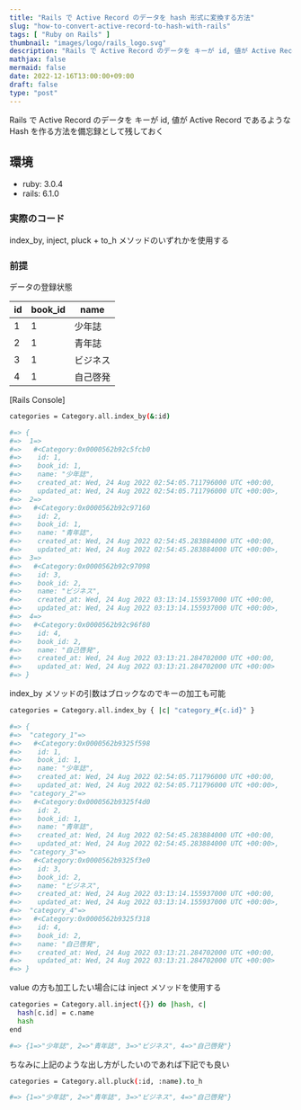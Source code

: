 ```yaml
---
title: "Rails で Active Record のデータを hash 形式に変換する方法"
slug: "how-to-convert-active-record-to-hash-with-rails"
tags: [ "Ruby on Rails" ]
thumbnail: "images/logo/rails_logo.svg"
description: "Rails で Active Record のデータを キーが id, 値が Active Record であるような Hash を作る方法を備忘録として残しておく"
mathjax: false
mermaid: false
date: 2022-12-16T13:00:00+09:00
draft: false
type: "post"
---
```


Rails で Active Record のデータを キーが id, 値が Active Record であるような Hash を作る方法を備忘録として残しておく

## 環境

* ruby: 3.0.4
* rails: 6.1.0

### 実際のコード

index_by, inject, pluck + to_h メソッドのいずれかを使用する

### 前提

データの登録状態

| id  | book_id | name     |
| --- | ------- | -------- |
| 1   | 1       | 少年誌   |
| 2   | 1       | 青年誌   |
| 3   | 1       | ビジネス |
| 4   | 1       | 自己啓発 |

[Rails Console]

```bash
categories = Category.all.index_by(&:id)

#=> {
#=>  1=>
#=>   #<Category:0x0000562b92c5fcb0
#=>    id: 1,
#=>    book_id: 1,
#=>    name: "少年誌",
#=>    created_at: Wed, 24 Aug 2022 02:54:05.711796000 UTC +00:00,
#=>    updated_at: Wed, 24 Aug 2022 02:54:05.711796000 UTC +00:00>,
#=>  2=>
#=>   #<Category:0x0000562b92c97160
#=>    id: 2,
#=>    book_id: 1,
#=>    name: "青年誌",
#=>    created_at: Wed, 24 Aug 2022 02:54:45.283884000 UTC +00:00,
#=>    updated_at: Wed, 24 Aug 2022 02:54:45.283884000 UTC +00:00>,
#=>  3=>
#=>   #<Category:0x0000562b92c97098
#=>    id: 3,
#=>    book_id: 2,
#=>    name: "ビジネス",
#=>    created_at: Wed, 24 Aug 2022 03:13:14.155937000 UTC +00:00,
#=>    updated_at: Wed, 24 Aug 2022 03:13:14.155937000 UTC +00:00>,
#=>  4=>
#=>   #<Category:0x0000562b92c96f80
#=>    id: 4,
#=>    book_id: 2,
#=>    name: "自己啓発",
#=>    created_at: Wed, 24 Aug 2022 03:13:21.284702000 UTC +00:00,
#=>    updated_at: Wed, 24 Aug 2022 03:13:21.284702000 UTC +00:00>
#=> }
```

index_by メソッドの引数はブロックなのでキーの加工も可能

```bash
categories = Category.all.index_by { |c| "category_#{c.id}" }

#=> {
#=>  "category_1"=>
#=>   #<Category:0x0000562b9325f598
#=>    id: 1,
#=>    book_id: 1,
#=>    name: "少年誌",
#=>    created_at: Wed, 24 Aug 2022 02:54:05.711796000 UTC +00:00,
#=>    updated_at: Wed, 24 Aug 2022 02:54:05.711796000 UTC +00:00>,
#=>  "category_2"=>
#=>   #<Category:0x0000562b9325f4d0
#=>    id: 2,
#=>    book_id: 1,
#=>    name: "青年誌",
#=>    created_at: Wed, 24 Aug 2022 02:54:45.283884000 UTC +00:00,
#=>    updated_at: Wed, 24 Aug 2022 02:54:45.283884000 UTC +00:00>,
#=>  "category_3"=>
#=>   #<Category:0x0000562b9325f3e0
#=>    id: 3,
#=>    book_id: 2,
#=>    name: "ビジネス",
#=>    created_at: Wed, 24 Aug 2022 03:13:14.155937000 UTC +00:00,
#=>    updated_at: Wed, 24 Aug 2022 03:13:14.155937000 UTC +00:00>,
#=>  "category_4"=>
#=>   #<Category:0x0000562b9325f318
#=>    id: 4,
#=>    book_id: 2,
#=>    name: "自己啓発",
#=>    created_at: Wed, 24 Aug 2022 03:13:21.284702000 UTC +00:00,
#=>    updated_at: Wed, 24 Aug 2022 03:13:21.284702000 UTC +00:00>
#=> }
```

value の方も加工したい場合には inject メソッドを使用する

```bash
categories = Category.all.inject({}) do |hash, c|
  hash[c.id] = c.name
  hash
end

#=> {1=>"少年誌", 2=>"青年誌", 3=>"ビジネス", 4=>"自己啓発"}
```

ちなみに上記のような出し方がしたいのであれば下記でも良い

```bash
categories = Category.all.pluck(:id, :name).to_h

#=> {1=>"少年誌", 2=>"青年誌", 3=>"ビジネス", 4=>"自己啓発"}
```
